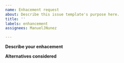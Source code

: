 ```yaml
---
name: Enhacement request
about: Describe this issue template's purpose here.
title: ''
labels: enhancement
assignees: ManuelJNunez

---
```


**Describe your enhacement**


**Alternatives considered**
